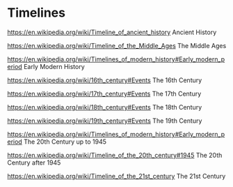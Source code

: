 # Timelines

https://en.wikipedia.org/wiki/Timeline_of_ancient_history
Ancient History

https://en.wikipedia.org/wiki/Timeline_of_the_Middle_Ages
The Middle Ages

https://en.wikipedia.org/wiki/Timelines_of_modern_history#Early_modern_period
Early Modern History

https://en.wikipedia.org/wiki/16th_century#Events
The 16th Century

https://en.wikipedia.org/wiki/17th_century#Events
The 17th Century

https://en.wikipedia.org/wiki/18th_century#Events
The 18th Century

https://en.wikipedia.org/wiki/19th_century#Events
The 19th Century

https://en.wikipedia.org/wiki/Timelines_of_modern_history#Early_modern_period
The 20th Century up to 1945

https://en.wikipedia.org/wiki/Timeline_of_the_20th_century#1945
The 20th Century after 1945

https://en.wikipedia.org/wiki/Timeline_of_the_21st_century
The 21st Century
